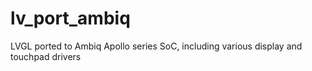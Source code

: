 # lv_port_ambiq
LVGL ported to Ambiq Apollo series SoC, including various display and touchpad drivers
